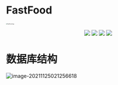 # FastFood
<img src="https://wang-blog.oss-cn-beijing.aliyuncs.com/img/FastFood-logo.png" alt="FastFood-logo" style="zoom:20%;" />
<p align="center">
	<img src="https://img.shields.io/badge/JDK-1.8+-orange">
	<img src="https://img.shields.io/badge/SpringBoot-2.2.2.RELEASE-brightgreen">
	<img src="https://img.shields.io/badge/SpringCloud-Hoxton.SR1-red">
	<img src="https://img.shields.io/badge/license-MIT-blue">
</p>

# 数据库结构
![image-20211125021256618](https://wang-blog.oss-cn-beijing.aliyuncs.com/img/image-20211125021256618.png)